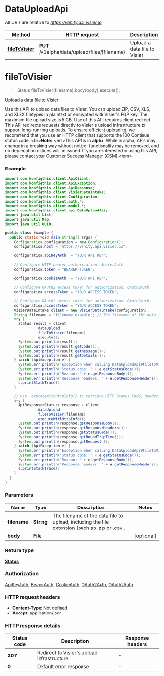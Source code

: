# DataUploadApi

All URIs are relative to *https://vanity.api.visier.io*

| Method | HTTP request | Description |
|------------- | ------------- | -------------|
| [**fileToVisier**](DataUploadApi.md#fileToVisier) | **PUT** /v1alpha/data/upload/files/{filename} | Upload a data file to Visier |


<a name="fileToVisier"></a>
# **fileToVisier**
> Status fileToVisier(filename).body(body).execute();

Upload a data file to Visier

Use this API to upload data files to Visier. You can upload ZIP, CSV, XLS, and XLSX filetypes in plaintext or encrypted with Visier&#39;s PGP key. The maximum file upload size is 5 GB.   Use of this API requires client redirect. This API redirects requests directly to Visier&#39;s upload infrastructure to support long-running uploads.   To ensure efficient uploading, we recommend that you use an HTTP client that supports the 100 Continue status code.   &lt;br&gt;**Note:** &lt;em&gt;This API is in **alpha**. While in alpha, APIs may change in a breaking way without notice; functionality may be removed, and no deprecation notices will be issued.  If you are interested in using this API, please contact your Customer Success Manager (CSM).&lt;/em&gt;

### Example
```java
import com.konfigthis.client.ApiClient;
import com.konfigthis.client.ApiException;
import com.konfigthis.client.ApiResponse;
import com.konfigthis.client.VisierDataIntake;
import com.konfigthis.client.Configuration;
import com.konfigthis.client.auth.*;
import com.konfigthis.client.model.*;
import com.konfigthis.client.api.DataUploadApi;
import java.util.List;
import java.util.Map;
import java.util.UUID;

public class Example {
  public static void main(String[] args) {
    Configuration configuration = new Configuration();
    configuration.host = "https://vanity.api.visier.io";
    
    configuration.apiKeyAuth  = "YOUR API KEY";
    
    // Configure HTTP bearer authorization: BearerAuth
    configuration.token = "BEARER TOKEN";
    
    configuration.cookieAuth  = "YOUR API KEY";
    
    // Configure OAuth2 access token for authorization: OAuth2Auth
    configuration.accessToken = "YOUR ACCESS TOKEN";
    
    // Configure OAuth2 access token for authorization: OAuth2Auth
    configuration.accessToken = "YOUR ACCESS TOKEN";
    VisierDataIntake client = new VisierDataIntake(configuration);
    String filename = "filename_example"; // The filename of the data file to upload, including the file extension (such as .zip or .csv).
    try {
      Status result = client
              .dataUpload
              .fileToVisier(filename)
              .execute();
      System.out.println(result);
      System.out.println(result.getCode());
      System.out.println(result.getMessage());
      System.out.println(result.getDetails());
    } catch (ApiException e) {
      System.err.println("Exception when calling DataUploadApi#fileToVisier");
      System.err.println("Status code: " + e.getStatusCode());
      System.err.println("Reason: " + e.getResponseBody());
      System.err.println("Response headers: " + e.getResponseHeaders());
      e.printStackTrace();
    }

    // Use .executeWithHttpInfo() to retrieve HTTP Status Code, Headers and Request
    try {
      ApiResponse<Status> response = client
              .dataUpload
              .fileToVisier(filename)
              .executeWithHttpInfo();
      System.out.println(response.getResponseBody());
      System.out.println(response.getResponseHeaders());
      System.out.println(response.getStatusCode());
      System.out.println(response.getRoundTripTime());
      System.out.println(response.getRequest());
    } catch (ApiException e) {
      System.err.println("Exception when calling DataUploadApi#fileToVisier");
      System.err.println("Status code: " + e.getStatusCode());
      System.err.println("Reason: " + e.getResponseBody());
      System.err.println("Response headers: " + e.getResponseHeaders());
      e.printStackTrace();
    }
  }
}

```

### Parameters

| Name | Type | Description  | Notes |
|------------- | ------------- | ------------- | -------------|
| **filename** | **String**| The filename of the data file to upload, including the file extension (such as .zip or .csv). | |
| **body** | **File**|  | [optional] |

### Return type

[**Status**](Status.md)

### Authorization

[ApiKeyAuth](../README.md#ApiKeyAuth), [BearerAuth](../README.md#BearerAuth), [CookieAuth](../README.md#CookieAuth), [OAuth2Auth](../README.md#OAuth2Auth), [OAuth2Auth](../README.md#OAuth2Auth)

### HTTP request headers

 - **Content-Type**: Not defined
 - **Accept**: application/json

### HTTP response details
| Status code | Description | Response headers |
|-------------|-------------|------------------|
| **307** | Redirect to Visier&#39;s upload infrastructure. |  -  |
| **0** | Default error response |  -  |

